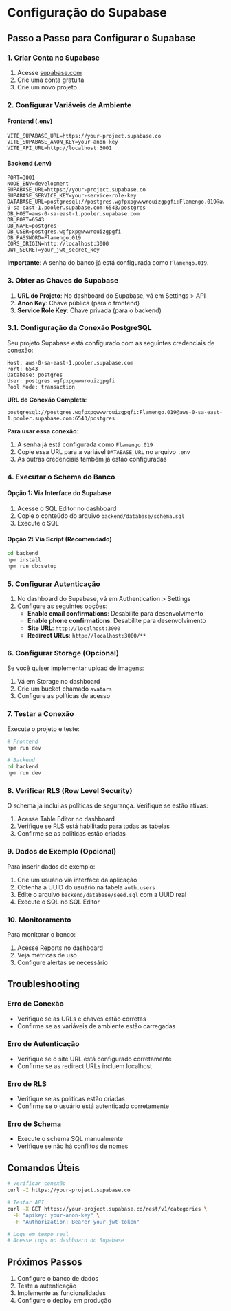 # Configuração do Supabase

## Passo a Passo para Configurar o Supabase

### 1. Criar Conta no Supabase

1. Acesse [supabase.com](https://supabase.com)
2. Crie uma conta gratuita
3. Crie um novo projeto

### 2. Configurar Variáveis de Ambiente

#### Frontend (.env)

```env
VITE_SUPABASE_URL=https://your-project.supabase.co
VITE_SUPABASE_ANON_KEY=your-anon-key
VITE_API_URL=http://localhost:3001
```

#### Backend (.env)

```env
PORT=3001
NODE_ENV=development
SUPABASE_URL=https://your-project.supabase.co
SUPABASE_SERVICE_KEY=your-service-role-key
DATABASE_URL=postgresql://postgres.wgfpxpgwwwrouizgpgfi:Flamengo.019@aws-0-sa-east-1.pooler.supabase.com:6543/postgres
DB_HOST=aws-0-sa-east-1.pooler.supabase.com
DB_PORT=6543
DB_NAME=postgres
DB_USER=postgres.wgfpxpgwwwrouizgpgfi
DB_PASSWORD=Flamengo.019
CORS_ORIGIN=http://localhost:3000
JWT_SECRET=your_jwt_secret_key
```

**Importante**: A senha do banco já está configurada como `Flamengo.019`.

### 3. Obter as Chaves do Supabase

1. **URL do Projeto**: No dashboard do Supabase, vá em Settings > API
2. **Anon Key**: Chave pública (para o frontend)
3. **Service Role Key**: Chave privada (para o backend)

### 3.1. Configuração da Conexão PostgreSQL

Seu projeto Supabase está configurado com as seguintes credenciais de conexão:

```
Host: aws-0-sa-east-1.pooler.supabase.com
Port: 6543
Database: postgres
User: postgres.wgfpxpgwwwrouizgpgfi
Pool Mode: transaction
```

**URL de Conexão Completa**:

```
postgresql://postgres.wgfpxpgwwwrouizgpgfi:Flamengo.019@aws-0-sa-east-1.pooler.supabase.com:6543/postgres
```

**Para usar essa conexão**:

1. A senha já está configurada como `Flamengo.019`
2. Copie essa URL para a variável `DATABASE_URL` no arquivo `.env`
3. As outras credenciais também já estão configuradas

### 4. Executar o Schema do Banco

#### Opção 1: Via Interface do Supabase

1. Acesse o SQL Editor no dashboard
2. Copie o conteúdo do arquivo `backend/database/schema.sql`
3. Execute o SQL

#### Opção 2: Via Script (Recomendado)

```bash
cd backend
npm install
npm run db:setup
```

### 5. Configurar Autenticação

1. No dashboard do Supabase, vá em Authentication > Settings
2. Configure as seguintes opções:
   - **Enable email confirmations**: Desabilite para desenvolvimento
   - **Enable phone confirmations**: Desabilite para desenvolvimento
   - **Site URL**: `http://localhost:3000`
   - **Redirect URLs**: `http://localhost:3000/**`

### 6. Configurar Storage (Opcional)

Se você quiser implementar upload de imagens:

1. Vá em Storage no dashboard
2. Crie um bucket chamado `avatars`
3. Configure as políticas de acesso

### 7. Testar a Conexão

Execute o projeto e teste:

```bash
# Frontend
npm run dev

# Backend
cd backend
npm run dev
```

### 8. Verificar RLS (Row Level Security)

O schema já inclui as políticas de segurança. Verifique se estão ativas:

1. Acesse Table Editor no dashboard
2. Verifique se RLS está habilitado para todas as tabelas
3. Confirme se as políticas estão criadas

### 9. Dados de Exemplo (Opcional)

Para inserir dados de exemplo:

1. Crie um usuário via interface da aplicação
2. Obtenha a UUID do usuário na tabela `auth.users`
3. Edite o arquivo `backend/database/seed.sql` com a UUID real
4. Execute o SQL no SQL Editor

### 10. Monitoramento

Para monitorar o banco:

1. Acesse Reports no dashboard
2. Veja métricas de uso
3. Configure alertas se necessário

## Troubleshooting

### Erro de Conexão

- Verifique se as URLs e chaves estão corretas
- Confirme se as variáveis de ambiente estão carregadas

### Erro de Autenticação

- Verifique se o site URL está configurado corretamente
- Confirme se as redirect URLs incluem localhost

### Erro de RLS

- Verifique se as políticas estão criadas
- Confirme se o usuário está autenticado corretamente

### Erro de Schema

- Execute o schema SQL manualmente
- Verifique se não há conflitos de nomes

## Comandos Úteis

```bash
# Verificar conexão
curl -I https://your-project.supabase.co

# Testar API
curl -X GET https://your-project.supabase.co/rest/v1/categories \
  -H "apikey: your-anon-key" \
  -H "Authorization: Bearer your-jwt-token"

# Logs em tempo real
# Acesse Logs no dashboard do Supabase
```

## Próximos Passos

1. Configure o banco de dados
2. Teste a autenticação
3. Implemente as funcionalidades
4. Configure o deploy em produção
